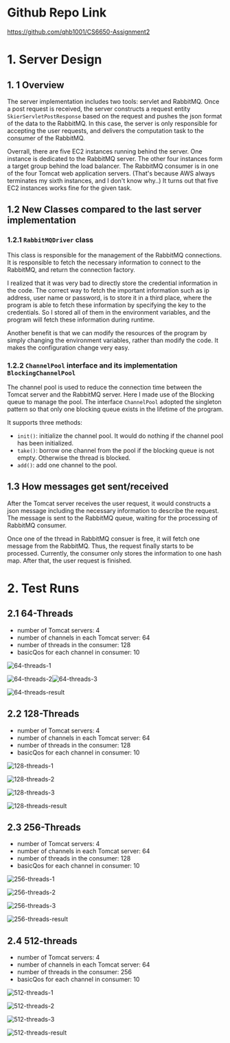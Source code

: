 # Github Repo Link

https://github.com/qhb1001/CS6650-Assignment2

# 1. Server Design

## 1. 1 Overview

The server implementation includes two tools: servlet and RabbitMQ. Once a post request is received, the server constructs a request entity `SkierServletPostResponse` based on the request and pushes the json format of the data to the RabbitMQ. In this case, the server is only responsible for accepting the user requests, and delivers the computation task to the consumer of the RabbitMQ. 

Overrall, there are five EC2 instances running behind the server. One instance is dedicated to the RabbitMQ server. The other four instances form a target group behind the load balancer. The RabbitMQ consumer is in one of the four Tomcat web application servers. (That's because AWS always terminates my sixth instances, and I don't know why..) It turns out that five EC2 instances works fine for the given task. 

## 1.2 New Classes compared to the last server implementation

### 1.2.1 `RabbitMQDriver` class

This class is responsible for the management of the RabbitMQ connections. It is responsible to fetch the necessary information to connect to the RabbitMQ, and return the connection factory.

I realized that it was very bad to directly store the credential information in the code. The correct way to fetch the important information such as ip address, user name or password, is to store it in a third place, where the program is able to fetch these information by specifying the key to the credentials. So I stored all of them in the environment variables, and the program will fetch these information during runtime. 

Another benefit is that we can modify the resources of the program by simply changing the environment variables, rather than modify the code. It makes the configuration change very easy. 

### 1.2.2 `ChannelPool` interface and its implementation `BlockingChannelPool`

The channel pool is used to reduce the connection time between the Tomcat server and the RabbitMQ server. Here I made use of the Blocking queue to manage the pool. The interface `ChannelPool` adopted the singleton pattern so that only one blocking queue exists in the lifetime of the program. 

It supports three methods:

*   `init()`: initialize the channel pool. It would do nothing if the channel pool has been initialized. 
*   `take()`: borrow one channel from the pool if the blocking queue is not empty. Otherwise the thread is blocked.
*   `add()`: add one channel to the pool. 

## 1.3 How messages get sent/received

After the Tomcat server receives the user request, it would constructs a json message including the necessary information to describe the request. The message is sent to the RabbitMQ queue, waiting for the processing of RabbitMQ consumer. 

Once one of the thread in RabbitMQ consuer is free, it will fetch one message from the RabbitMQ. Thus, the request finally starts to be processed. Currently, the consumer only stores the information to one hash map. After that, the user request is finished. 

# 2. Test Runs

## 2.1 64-Threads

*   number of Tomcat servers: 4
*   number of channels in each Tomcat server: 64
*   number of threads in the consumer: 128
*   basicQos for each channel in consumer: 10

![64-threads-1](images/64-threads-1.png)

![64-threads-2](images/64-threads-2.png)![64-threads-3](images/64-threads-3.png)

![64-threads-result](images/64-threads-result.png)

## 2.2 128-Threads

*   number of Tomcat servers: 4
*   number of channels in each Tomcat server: 64
*   number of threads in the consumer: 128
*   basicQos for each channel in consumer: 10

![128-threads-1](images/128-threads-1.png)

![128-threads-2](images/128-threads-2.png)

![128-threads-3](images/128-threads-3.png)

![128-threads-result](/Users/qinhongbo/Github/CS6650-Assignment2/images/128-threads-result.png)

## 2.3 256-Threads

*   number of Tomcat servers: 4
*   number of channels in each Tomcat server: 64
*   number of threads in the consumer: 128
*   basicQos for each channel in consumer: 10

![256-threads-1](images/256-threads-1.png)

![256-threads-2](images/256-threads-2.png)

![256-threads-3](images/256-threads-3.png)

![256-threads-result](images/256-threads-result.png)

## 2.4 512-threads

*   number of Tomcat servers: 4
*   number of channels in each Tomcat server: 64
*   number of threads in the consumer: 256
*   basicQos for each channel in consumer: 10

![512-threads-1](images/512-threads-1.png)

![512-threads-2](images/512-threads-2.png)

![512-threads-3](images/512-threads-3.png)

![512-threads-result](images/512-threads-result.png)